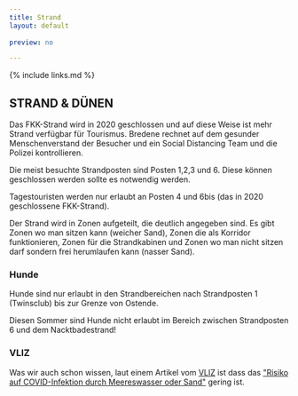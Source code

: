 ```yaml
---
title: Strand
layout: default
    
preview: no

---
```


{% include links.md %}

## STRAND & DÜNEN

Das FKK-Strand wird in 2020 geschlossen und auf diese Weise ist mehr Strand verfügbar für Tourismus. Bredene rechnet auf dem gesunder Menschenverstand der Besucher und ein Social Distancing Team und die Polizei kontrollieren. 

Die meist besuchte Strandposten sind Posten 1,2,3 und 6. Diese können geschlossen werden sollte es notwendig werden. 

Tagestouristen werden nur erlaubt an Posten 4 und 6bis (das in 2020 geschlossene FKK-Strand). 

Der Strand wird in Zonen aufgeteilt, die deutlich angegeben sind. Es gibt Zonen wo man sitzen kann (weicher Sand), Zonen die als Korridor funktionieren, Zonen für die Strandkabinen und 
Zonen wo man nicht sitzen darf sondern frei herumlaufen kann (nasser Sand).

### Hunde

Hunde sind nur erlaubt in den Strandbereichen nach Strandposten 1 (Twinsclub) bis zur Grenze von Ostende.

Diesen Sommer sind Hunde nicht erlaubt im Bereich zwischen Strandposten 6 und dem Nacktbadestrand!

### VLIZ

Was wir auch schon wissen, laut einem Artikel vom [VLIZ](https://vliz.be/) ist dass das ["Risiko auf COVID-Infektion durch Meereswasser oder Sand"](http://www.vliz.be/nl/news?p=show&id=8348) gering ist.

